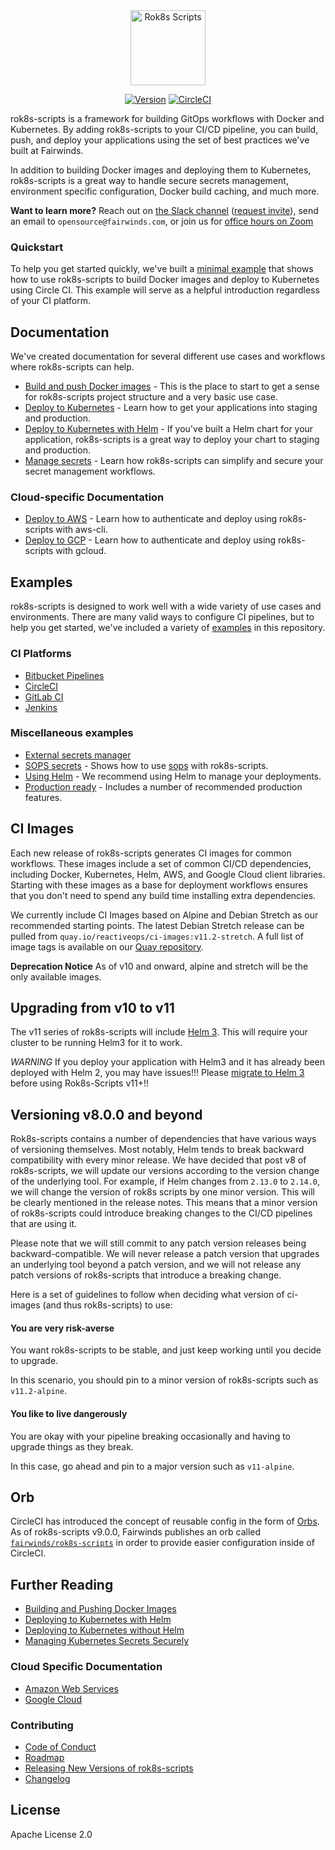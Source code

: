 <div align="center">
  <img src="/docs/logo.svg" height="120" alt="Rok8s Scripts" />
  <br>

  [![Version][version-image]][version-link] [![CircleCI][circleci-image]][circleci-link]
</div>


[version-image]: https://img.shields.io/static/v1.svg?label=Version&message=10.1.0&color=239922
[version-link]: https://github.com/FairwindsOps/rok8s-scripts/releases
[circleci-image]: https://circleci.com/gh/FairwindsOps/rok8s-scripts.svg?style=svg
[circleci-link]: https://circleci.com/gh/FairwindsOps/rok8s-scripts

rok8s-scripts is a framework for building GitOps workflows with Docker and Kubernetes.
By adding rok8s-scripts to your CI/CD pipeline, you can build, push, and deploy your applications using the
set of best practices we've built at Fairwinds.

In addition to building Docker images and deploying them to Kubernetes, rok8s-scripts is a great way to handle
secure secrets management, environment specific configuration, Docker build caching, and much more.

**Want to learn more?** Reach out on [the Slack channel](https://fairwindscommunity.slack.com/messages/rok8s-scripts) ([request invite](https://join.slack.com/t/fairwindscommunity/shared_invite/zt-cxss92z7-YjfnJwpUwlviViBFjYV2gg)), send an email to `opensource@fairwinds.com`, or join us for [office hours on Zoom](https://fairwindscommunity.slack.com/messages/office-hours)

### Quickstart
To help you get started quickly, we've built a [minimal example](/examples/minimal)
that shows how to use rok8s-scripts to build Docker images and deploy to Kubernetes
using Circle CI. This example will serve as a helpful introduction regardless of your CI platform.

## Documentation
We've created documentation for several different use cases and workflows where rok8s-scripts can help.

* [Build and push Docker images](docs/docker.md) - This is the place to start to get a sense
for rok8s-scripts project structure and a very basic use case.
* [Deploy to Kubernetes](docs/without_helm.md) - Learn how to get your applications into staging
and production.
* [Deploy to Kubernetes with Helm](docs/helm.md) - If you've built a Helm chart for your application,
rok8s-scripts is a great way to deploy your chart to staging and production.
* [Manage secrets](docs/secrets.md) - Learn how rok8s-scripts can simplify and secure your secret management workflows.

### Cloud-specific Documentation
* [Deploy to AWS](docs/aws.md) - Learn how to authenticate and deploy using rok8s-scripts with aws-cli.
* [Deploy to GCP](docs/gcp.md) - Learn how to authenticate and deploy using rok8s-scripts with gcloud.

## Examples

rok8s-scripts is designed to work well with a wide variety of use cases and environments.
There are many valid ways to configure CI pipelines, but to help you get started, we've included a variety of [examples](/examples) in this repository.

### CI Platforms
- [Bitbucket Pipelines](/examples/ci/bitbucket-pipelines.yml)
- [CircleCI](/examples/ci/.circleci/config.yml)
- [GitLab CI](/examples/ci/.gitlab-ci.yml)
- [Jenkins](/examples/ci/Jenkinsfile)

### Miscellaneous examples
- [External secrets manager](/examples/external-secrets-manager)
- [SOPS secrets](/examples/sops-secrets) - Shows how to use [sops](https://github.com/mozilla/sops) with rok8s-scripts.
- [Using Helm](/examples/helm) - We recommend using Helm to manage your deployments.
- [Production ready](/examples/production-ready) - Includes a number of recommended production features.

## CI Images

Each new release of rok8s-scripts generates CI images for common workflows. These images include a set of common CI/CD dependencies, including Docker, Kubernetes, Helm, AWS, and Google Cloud client libraries. Starting with these images as a base for deployment workflows ensures that you don't need to spend any build time installing extra dependencies.

We currently include CI Images based on Alpine and Debian Stretch as our recommended starting points. The latest Debian Stretch release can be pulled from `quay.io/reactiveops/ci-images:v11.2-stretch`. A full list of image tags is available on our [Quay repository](https://quay.io/repository/reactiveops/ci-images).

**Deprecation Notice** As of v10 and onward, alpine and stretch will be the only available images.

## Upgrading from v10 to v11

The v11 series of rok8s-scripts will include [Helm 3](https://helm.sh/blog/helm-3-released/). This will require your cluster to be running Helm3 for it to work.

*WARNING* If you deploy your application with Helm3 and it has already been deployed with Helm 2, you may have issues!!! Please [migrate to Helm 3](https://helm.sh/docs/topics/v2_v3_migration/) before using Rok8s-Scripts v11+!!

## Versioning v8.0.0 and beyond

Rok8s-scripts contains a number of dependencies that have various ways of versioning themselves. Most notably, Helm tends to break backward compatibility with every minor release. We have decided that post v8 of rok8s-scripts, we will update our versions according to the version change of the underlying tool. For example, if Helm changes from `2.13.0` to `2.14.0`, we will change the version of rok8s scripts by one minor version. This will be clearly mentioned in the release notes. This means that a minor version of rok8s-scripts could introduce breaking changes to the CI/CD pipelines that are using it.

Please note that we will still commit to any patch version releases being backward-compatible. We will never release a patch version that upgrades an underlying tool beyond a patch version, and we will not release any patch versions of rok8s-scripts that introduce a breaking change.

Here is a set of guidelines to follow when deciding what version of ci-images (and thus rok8s-scripts) to use:

#### You are very risk-averse

You want rok8s-scripts to be stable, and just keep working until you decide to upgrade.

In this scenario, you should pin to a minor version of rok8s-scripts such as `v11.2-alpine`.

#### You like to live dangerously

You are okay with your pipeline breaking occasionally and having to upgrade things as they break.

In this case, go ahead and pin to a major version such as `v11-alpine`.

## Orb

CircleCI has introduced the concept of reusable config in the form of [Orbs](https://circleci.com/orbs/).  As of rok8s-scripts v9.0.0, Fairwinds publishes an orb called [`fairwinds/rok8s-scripts`](https://circleci.com/orbs/registry/orb/fairwinds/rok8s-scripts) in order to provide easier configuration inside of CircleCI.

## Further Reading

- [Building and Pushing Docker Images](/docs/docker.md)
- [Deploying to Kubernetes with Helm](/docs/helm.md)
- [Deploying to Kubernetes without Helm](/docs/without_helm.md)
- [Managing Kubernetes Secrets Securely](/docs/secrets.md)

### Cloud Specific Documentation
- [Amazon Web Services](/docs/aws.md)
- [Google Cloud](/docs/gcp.md)

### Contributing
- [Code of Conduct](CODE_OF_CONDUCT.md)
- [Roadmap](ROADMAP.md)
- [Releasing New Versions of rok8s-scripts](/docs/releasing.md)
- [Changelog](https://github.com/FairwindsOps/rok8s-scripts/releases)

## License
Apache License 2.0
